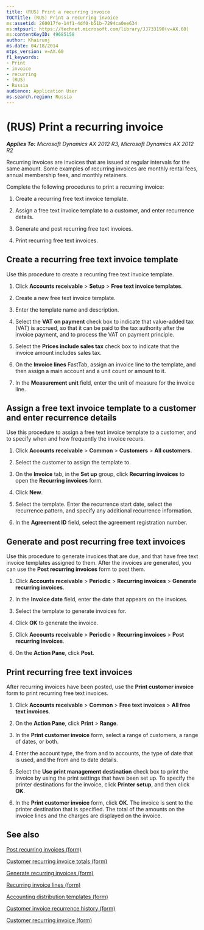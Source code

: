 ```yaml
---
title: (RUS) Print a recurring invoice
TOCTitle: (RUS) Print a recurring invoice
ms:assetid: 260017fe-14f1-4df0-b51b-7294ca0ee634
ms:mtpsurl: https://technet.microsoft.com/library/JJ733190(v=AX.60)
ms:contentKeyID: 49685158
author: Khairunj
ms.date: 04/18/2014
mtps_version: v=AX.60
f1_keywords:
- Print
- invoice
- recurring
- (RUS)
- Russia
audience: Application User
ms.search.region: Russia
---
```


# (RUS) Print a recurring invoice 


_**Applies To:** Microsoft Dynamics AX 2012 R3, Microsoft Dynamics AX 2012 R2_

Recurring invoices are invoices that are issued at regular intervals for the same amount. Some examples of recurring invoices are monthly rental fees, annual membership fees, and monthly retainers.

Complete the following procedures to print a recurring invoice:

1.  Create a recurring free text invoice template.

2.  Assign a free text invoice template to a customer, and enter recurrence details.

3.  Generate and post recurring free text invoices.

4.  Print recurring free text invoices.

## Create a recurring free text invoice template

Use this procedure to create a recurring free text invoice template.

1.  Click **Accounts receivable** \> **Setup** \> **Free text invoice templates**.

2.  Create a new free text invoice template.

3.  Enter the template name and description.

4.  Select the **VAT on payment** check box to indicate that value-added tax (VAT) is accrued, so that it can be paid to the tax authority after the invoice payment, and to process the VAT on payment principle.

5.  Select the **Prices include sales tax** check box to indicate that the invoice amount includes sales tax.

6.  On the **Invoice lines** FastTab, assign an invoice line to the template, and then assign a main account and a unit count or amount to it.

7.  In the **Measurement unit** field, enter the unit of measure for the invoice line.

## Assign a free text invoice template to a customer and enter recurrence details

Use this procedure to assign a free text invoice template to a customer, and to specify when and how frequently the invoice recurs.

1.  Click **Accounts receivable** \> **Common** \> **Customers** \> **All customers**.

2.  Select the customer to assign the template to.

3.  On the **Invoice** tab, in the **Set up** group, click **Recurring invoices** to open the **Recurring invoices** form.

4.  Click **New**.

5.  Select the template. Enter the recurrence start date, select the recurrence pattern, and specify any additional recurrence information.

6.  In the **Agreement ID** field, select the agreement registration number.

## Generate and post recurring free text invoices

Use this procedure to generate invoices that are due, and that have free text invoice templates assigned to them. After the invoices are generated, you can use the **Post recurring invoices** form to post them.

1.  Click **Accounts receivable** \> **Periodic** \> **Recurring invoices** \> **Generate recurring invoices**.

2.  In the **Invoice date** field, enter the date that appears on the invoices.

3.  Select the template to generate invoices for.

4.  Click **OK** to generate the invoice.

5.  Click **Accounts receivable** \> **Periodic** \> **Recurring invoices** \> **Post recurring invoices**.

6.  On the **Action Pane**, click **Post**.

## Print recurring free text invoices

After recurring invoices have been posted, use the **Print customer invoice** form to print recurring free text invoices.

1.  Click **Accounts receivable** \> **Common** \> **Free text invoices** \> **All free text invoices**.

2.  On the **Action Pane**, click **Print** \> **Range**.

3.  In the **Print customer invoice** form, select a range of customers, a range of dates, or both.

4.  Enter the account type, the from and to accounts, the type of date that is used, and the from and to date details.

5.  Select the **Use print management destination** check box to print the invoice by using the print settings that have been set up. To specify the printer destinations for the invoice, click **Printer setup**, and then click **OK**.

6.  In the **Print customer invoice** form, click **OK**. The invoice is sent to the printer destination that is specified. The total of the amounts on the invoice lines and the charges are displayed on the invoice.

## See also

[Post recurring invoices (form)](https://technet.microsoft.com/library/hh242255\(v=ax.60\))

[Customer recurring invoice totals (form)](https://technet.microsoft.com/library/hh209605\(v=ax.60\))

[Generate recurring invoices (form)](https://technet.microsoft.com/library/hh227533\(v=ax.60\))

[Recurring invoice lines (form)](https://technet.microsoft.com/library/hh242234\(v=ax.60\))

[Accounting distribution templates (form)](https://technet.microsoft.com/library/hh209574\(v=ax.60\))

[Customer invoice recurrence history (form)](https://technet.microsoft.com/library/hh209441\(v=ax.60\))

[Customer recurring invoice (form)](https://technet.microsoft.com/library/hh209471\(v=ax.60\))

  


